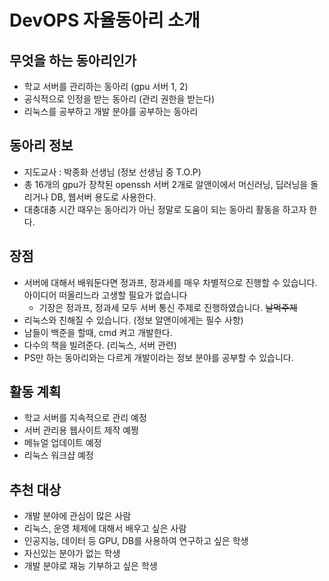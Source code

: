 # DevOPS 자율동아리 소개
## 무엇을 하는 동아리인가
- 학교 서버를 관리하는 동아리 (gpu 서버 1, 2)
- 공식적으로 인정을 받는 동아리 (관리 권한을 받는다)
- 리눅스를 공부하고 개발 분야를 공부하는 동아리

## 동아리 정보
- 지도교사 : 박종화 선생님 (정보 선생님 중 T.O.P)
- 총 16개의 gpu가 장착된 openssh 서버 2개로 알앤이에서 머신러닝, 딥러닝을 돌리거나 DB, 웹서버 용도로 사용한다.
- 대충대충 시간 때우는 동아리가 아닌 정말로 도움이 되는 동아리 활동을 하고자 한다. 

## 장점
- 서버에 대해서 배워둔다면 정과프, 정과세를 매우 차별적으로 진행할 수 있습니다. 아이디어 떠올리느라 고생할 필요가 없습니다
  - 기장은 정과프, 정과세 모두 서버 통신 주제로 진행하였습니다. ~~날먹주제~~ 
- 리눅스와 친해질 수 있습니다. (정보 알앤이에게는 필수 사항)
- 남들이 백준을 할때, cmd 켜고 개발한다. 
- 다수의 책을 빌려준다. (리눅스, 서버 관련)
- PS만 하는 동아리와는 다르게 개발이라는 정보 분야를 공부할 수 있습니다. 

## 활동 계획
- 학교 서버를 지속적으로 관리 예정
- 서버 관리용 웹사이트 제작 예쩡
- 메뉴얼 업데이트 예정
- 리눅스 워크샵 예정

## 추천 대상
- 개발 분야에 관심이 많은 사람
- 리눅스, 운영 체제에 대해서 배우고 싶은 사람
- 인공지능, 데이터 등 GPU, DB를 사용하여 연구하고 싶은 학생
- 자신있는 분야가 없는 학생
- 개발 분야로 재능 기부하고 싶은 학생
